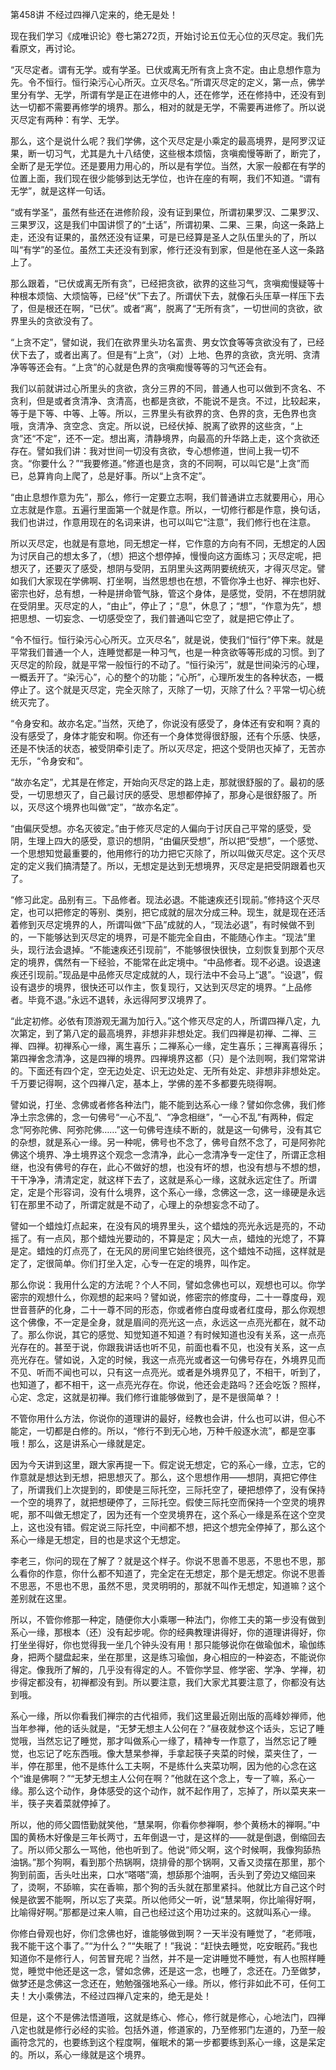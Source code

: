 第458讲 不经过四禅八定来的，绝无是处！

现在我们学习《成唯识论》卷七第272页，开始讨论五位无心位的灭尽定。我们先看原文，再讨论。

“灭尽定者。谓有无学。或有学圣。已伏或离无所有贪上贪不定。由止息想作意为先。令不恒行。恒行染污心心所灭。立灭尽名。”所谓灭尽定的定义，第一点，佛学里分有学、无学，所谓有学是正在进修中的人，还在修学，还在修持中，还没有到达一切都不需要再修学的境界。那么，相对的就是无学，不需要再进修了。所以说灭尽定有两种：有学、无学。

那么，这个是说什么呢？我们学佛，这个灭尽定是小乘定的最高境界，是阿罗汉证果，断一切习气，尤其是九十八结使，这些根本烦恼，贪嗔痴慢等断了，断完了，全断了是无学位。还是要用力用心的，所以是有学位。当然，大家一般都在有学的位置上面，我们现在很少能够到达无学位，也许在座的有啊，我们不知道。“谓有无学”，就是这样一句话。

“或有学圣”，虽然有些还在进修阶段，没有证到果位，所谓初果罗汉、二果罗汉、三果罗汉，这是我们中国讲惯了的“土话”，所谓初果、二果、三果，向这一条路上走，还没有证果的，虽然还没有证果，可是已经算是圣人之队伍里头的了，所以叫“有学”的圣位。虽然工夫还没有到家，修行还没有到家，但是他在圣人这一条路上了。

那么跟着，“已伏或离无所有贪”，已经把贪欲，欲界的这些习气，贪嗔痴慢疑等十种根本烦恼、大烦恼等，已经“伏”下去了。所谓伏下去，就像石头压草一样压下去了，但是根还在啊，“已伏”。或者“离”，脱离了“无所有贪”，一切世间的贪欲，欲界里头的贪欲没有了。

“上贪不定”，譬如说，我们在欲界里头功名富贵、男女饮食等等贪欲没有了，已经伏下去了，或者出离了。但是有“上贪”，（对）上地、色界的贪欲，贪光明、贪清净等等还会有。“上贪”的心就是色界的贪嗔痴慢等等的习气还会有。

我们以前就讲过心所里头的贪欲，贪分三界的不同，普通人也可以做到不贪名、不贪利，但是或者贪清净、贪清高，也都是贪欲，不能说不是贪。不过，比较起来，等于是下等、中等、上等。所以，三界里头有欲界的贪、色界的贪，无色界也贪哦，贪清净、贪空念、贪定。所以说，已经伏掉、脱离了欲界的这些贪，“上贪”还“不定”，还不一定。想出离，清静境界，向最高的升华路上走，这个贪欲还存在。譬如我们讲：我对世间一切没有贪欲，专心想修道，世间上我一切不贪。“你要什么？”“我要修道。”修道也是贪，贪的不同啊，可以叫它是“上贪”而已，总算肯向上爬了，总是好事。所以“上贪不定”。

“由止息想作意为先”，那么，修行一定要立志啊，我们普通讲立志就要用心，用心立志就是作意。五遍行里面第一个就是作意。所以，一切修行都是作意，换句话，我们也讲过，作意用现在的名词来讲，也可以叫它“注意”，我们修行也在注意。

所以灭尽定，也就是有意地，同无想定一样，它作意的方向有不同，无想定的人因为讨厌自己的想太多了，（想）把这个想停掉，慢慢向这方面练习；灭尽定呢，把想灭了，还要灭了感受，想阴与受阴，五阴里头这两阴要统统灭，才得灭尽定。譬如我们大家现在学佛啊、打坐啊，当然思想也在想，不管你净土也好、禅宗也好、密宗也好，总有想，一种是拼命管气脉，管这个身体，是感觉，受阴，不在想阴就在受阴里。灭尽定的人，“由止”，停止了；“息”，休息了；“想”，“作意为先”，想把思想、一切妄念、一切感受空了，我们普通叫它空了，就是把它停止了。

“令不恒行。恒行染污心心所灭。立灭尽名”，就是说，使我们“恒行”停下来。就是平常我们普通一个人，连睡觉都是一种习气，也是一种贪欲等等形成的习惯。到了灭尽定的阶段，就是平常一般恒行的不动了。“恒行染污”，就是世间染污的心理，一概丢开了。“染污心”，心的整个的功能；“心所”，心理所发生的各种状态，一概停止了。这个就是灭尽定，完全灭除了，灭除了一切，灭除了什么？平常一切心统统灭完了。

“令身安和。故亦名定。”当然，灭绝了，你说没有感受了，身体还有安和啊？真的没有感受了，身体才能安和啊。你还有一个身体觉得很舒服，还有个乐感、快感，还是不快活的状态，被受阴牵引走了。所以灭尽定，把这个受阴也灭掉了，无苦亦无乐，“令身安和”。

“故亦名定”，尤其是在修定，开始向灭尽定的路上走，那就很舒服的了。最初的感受，一切思想灭了，自己最讨厌的感受、思想都停掉了，那身心是很舒服了。所以，灭尽这个境界也叫做“定”，“故亦名定”。

“由偏厌受想。亦名灭彼定。”由于修灭尽定的人偏向于讨厌自己平常的感受，受阴，生理上四大的感受，意识的想阴，“由偏厌受想”，所以把“受想”，一个感觉、一个思想知觉最重要的，他用修行的功力把它灭除了，所以叫做灭尽定。这个灭尽定的定义我们搞清楚了。所以，无想定是达到无想境界，灭尽定是把受阴跟着也灭了。

“修习此定。品别有三。下品修者。现法必退。不能速疾还引现前。”修持这个灭尽定，也可以把修定的等别、类别，把它成就的层次分成三种。现生，就是现在还活着修到灭尽定境界的人，所谓叫做“下品”成就的人，“现法必退”，有时候做不到的，一下能够达到灭尽定的境界，可是不能完全自由，不能随心作主。“现法”里头，现行法会退掉。“不能速疾还引现前”，不能够很快很快，立刻恢复到那个灭尽定的境界，偶然有一下经验，不能常在此定境中。“中品修者。现不必退。设退速疾还引现前。”现品是中品修灭尽定成就的人，现行法中不会马上“退”。“设退”，假设有退步的境界，很快还可以作主，恢复现行，又达到灭尽定的境界。“上品修者。毕竟不退。”永远不退转，永远得阿罗汉境界了。

“此定初修。必依有顶游观无漏为加行入。”这个修灭尽定的人，所谓四禅八定，九次第定，到了第八定的最高境界，非想非非想处定。我们四禅是初禅、二禅、三禅、四禅。初禅系心一缘，离生喜乐；二禅系心一缘，定生喜乐；三禅离喜得乐；第四禅舍念清净，这是四禅的境界。四禅境界这都（只）是个法则啊，我们常常讲的。下面还有四个定，空无边处定、识无边处定、无所有处定、非想非非想处定。千万要记得啊，这个四禅八定，基本上，学佛的差不多都要先晓得啊。

譬如说，打坐、念佛或者修各种法门，能不能到达系心一缘？譬如你念佛，我们修净土宗念佛的，念一句佛号“一心不乱”、“净念相继”，“一心不乱”有两种，假定念“阿弥陀佛、阿弥陀佛……”这一句佛号连续不断的，就是这一句佛号，没有其它的杂想，就是系心一缘。另一种呢，佛号也不念了，佛号自然不念了，可是阿弥陀佛这个境界、净土境界这个观念一念清净，此心一念清净专一定住了，所谓正念相继，也没有佛号的存在，此心不做好的想，也没有坏的想，也没有想与不想的想，干干净净，清清定定，就这样下去了，这就是系心一缘，这就永远定住了。所谓定，定是个形容词，没有什么境界，这个系心一缘，念佛这一念，这一缘硬是永远钉在那里不动了，所谓定就是不动了，心理上的杂想妄念不动了。

譬如一个蜡烛灯点起来，在没有风的境界里头，这个蜡烛的亮光永远是亮的，不动摇了。有一点风，那个蜡烛光要动的，不算是定；风大一点，蜡烛的光熄了，不算是定。蜡烛的灯点亮了，在无风的房间里它始终很亮，这个蜡烛不动摇，这样就是定了，定很简单。你们打坐入定，心专一在定的境界，叫作定。

那么你说：我用什么定的方法呢？个人不同，譬如念佛也可以，观想也可以。你学密宗的观想什么，你观想的起来吗？譬如说，修密宗的修度母，二十一尊度母，观世音菩萨的化身，二十一尊不同的形态，你或者修白度母或者红度母，那么你观想这个佛像，不一定是全身，就是眉间的亮光这一点，永远这一点亮光都在，就不动了。那么你说，其它的感觉、知觉知道不知道？有时候知道也没有关系，这一点亮光存在的。甚至于说，你跟我讲话也听不见，前面也看不见，也没有关系，这一点亮光存在。譬如说，入定的时候，我这一点亮光或者这一句佛号存在，外境界见而不见、听而不闻也可以，只有这一点亮光。或者是外境界见了，不相干，听到了，也知道了，都不相干，这一点亮光存在。你说，他还会走路吗？还会吃饭？照样，心定、念定，这就是初禅。我们修行谁能够做到了，是不是很简单？！

不管你用什么方法，你说你的道理讲的最好，经教也会讲，什么也可以讲，但心不能定，一切都是白修的。所以，“修行不到无心地，万种千般逐水流”，都是空事哦！那么，这是讲系心一缘就是定。

因为今天讲到这里，跟大家再提一下。假定说无想定，它的系心一缘，立志，它的作意就是想达到无想，把思想灭了。那么，这个思想作用——想阴，真把它停住了，所谓我们上次提到的，即使是三际托空，三际托空了，硬把想停了，没有保持一个空的境界了，就把想硬停了，三际托空。假使三际托空而保持一个空灵的境界呢，那不叫做无想定了，因为还有一个空灵境界在，这个系心一缘是系在这个空灵上，这也没有错。假定说三际托空，中间都不想，把这个想完全停掉了，那么这个系心一缘是无想定，目的也是求这个无想定。

李老三，你问的现在了解了？就是这个样子。你说不思善不思恶，不思也不思，那么看你的作意，你什么都不知道了，完全定在无想定，那个是无想定。你说不思善不思恶，不思也不思，虽然不思，灵灵明明的，那就不叫作无想定，知道嘛？这个差别就在这里。

所以，不管你修那一种定，随便你大小乘哪一种法门，你修工夫的第一步没有做到系心一缘，那根本（还）没有起步呢。你的经典教理讲得好，你的道理讲得好，你打坐坐得好，你也觉得我一坐几个钟头没有用！那只能够说你在做瑜伽术，瑜伽练身，把两个腿盘起来，坐在那里，这是练习瑜伽，身心相应的一种姿态，不能说你得定。像我所了解的，几乎没有得定的人。不管你学显、修学密、学净、学禅，初步得定都没有，初禅都没有到。所以要注意，我们大家尤其要注意了，你都没有达到哦。

系心一缘，所以你看我们禅宗的古代祖师，我们这里最近刚出版的高峰妙禅师，他当年参禅，他的话头就是，“无梦无想主人公何在？”昼夜就参这个话头，忘记了睡觉哦，当然忘记了睡觉，那才叫做系心一缘了，精神专一作意了，当然忘记了睡觉，也忘记了吃东西哦。像大慧杲参禅，手拿起筷子夹菜的时候，菜夹住了，一半，停在那里，他不是练什么工夫啊，不是练什么夹菜功啊，因为他的心念在这个“谁是佛啊？”“无梦无想主人公何在啊？”他就在这个念上，专一了嘛，系心一缘。那么这个动作，身体感受的这个动作，就不起作用了，忘掉了，所以菜夹来一半，筷子夹着菜就停掉了。

所以，他的师父圆悟勤就笑他，“慧杲啊，你看你参禅啊，参个黄杨木的禅啊。”中国的黄杨木好像是三年长两寸，五年倒退一寸，是这样的——就是倒退，倒缩回去了。所以师父那么一骂他，他也听到了。他说“师父啊，这个时候啊，我像狗舔热油锅。”那个狗啊，看到那个热锅啊，烧排骨的那个锅啊，又香又烫摆在那里，那个狗到前面，舌头吐出来，口水“嗒嗒”滴，想舔那个油啊，舌头到了旁边又缩回来了，烫啊，不舔嘛，实在香嘛，那个狗的舌头就在那里紧抖。他就比方自己这个时候是欲罢不能啊，所以忘了夹菜。所以他师父一听，说“慧杲啊，你比喻得好啊，比喻得好啊。”那都是过来人嘛，自己也经过这个用功过来的。这就叫系心一缘。

你修白骨观也好，你们念佛也好，谁能够做到啊？一天半没有睡觉了，“老师哦，我不能干这个事了。”“为什么？”“失眠了！”我说：“赶快去睡觉，吃安眠药。”我也知道你不是修行人，何苦冒充呢？当然，并不是一定讲睡觉不睡觉，有人也照样睡觉，睡觉中他还是这一念，譬如念佛，还是这一念，也睡了，念还在。乃至做梦，做梦还是念佛这一念还在，勉勉强强地系心一缘。所以，修行非如此不可，任何工夫！大小乘佛法，不经过四禅八定来的，绝无是处！

但是，这个不是佛法悟道哦，这就是练心、修心，修行就是修心，心地法门，四禅八定也就是修行必经的实验。包括外道，修道家的，乃至修邪门左道的，乃至一般画符念咒的，也要练到这个程度啊，催眠术的第一步都要练到系心一缘，这是呆定的。所以，系心一缘就是这个境界。


